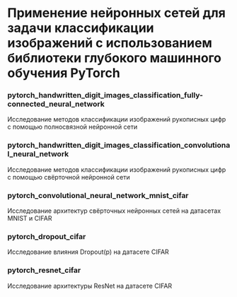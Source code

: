 # Применение нейронных сетей для задачи классификации изображений с использованием библиотеки глубокого машинного обучения PyTorch
### pytorch_handwritten_digit_images_classification_fully-connected_neural_network
Исследование методов классификации изображений рукописных цифр с помощью полносвязной нейронной сети
### pytorch_handwritten_digit_images_classification_convolutional_neural_network
Исследование методов классификации изображений рукописных цифр с помощью свёрточной нейронной сети
### pytorch_convolutional_neural_network_mnist_cifar
Исследование архитектур cвёрточных нейронных сетей на датасетах MNIST и CIFAR
### pytorch_dropout_cifar
Исследование влияния Dropout(p) на датасете CIFAR
### pytorch_resnet_cifar
Исследование архитектуры ResNet на датасете CIFAR
